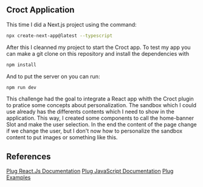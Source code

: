 ## Croct Application

This time I did a Next.js project using the command:
```bash
npx create-next-app@latest --typescript
```
After this I cleanned my project to start the Croct app. To test my app you can make a git clone on this repository and install the dependencies with
```bash
npm install
```
And to put the server on you can run:
```bash
npm run dev
```
This challenge had the goal to integrate a React app whith the Croct plugin to pratice some concepts about personalization. The sandbox which I could use already has the differents contents which I need to show in the application. This way, I created some components to call the home-banner Slot and make the user selection. In the end the content of the page change if we change the user, but I don't now how to personalize the sandbox content to put images or something like this.

## References

[Plug React.Js Documentation](https://github.com/croct-tech/plug-react)
[Plug JavaScript Documentation](https://github.com/croct-tech/plug-js)
[Plug Examples](https://github.com/croct-tech/plug-react/tree/master/examples)
